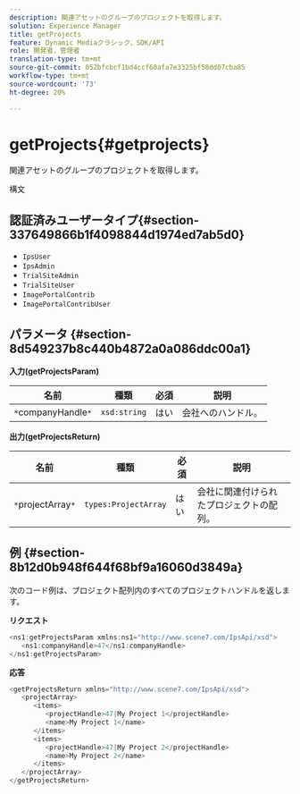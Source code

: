 ```yaml
---
description: 関連アセットのグループのプロジェクトを取得します。
solution: Experience Manager
title: getProjects
feature: Dynamic Mediaクラシック，SDK/API
role: 開発者，管理者
translation-type: tm+mt
source-git-commit: 052bfcbcf1bd4ccf60afa7e3325bf58dd07cba85
workflow-type: tm+mt
source-wordcount: '73'
ht-degree: 20%

---
```



# getProjects{#getprojects}

関連アセットのグループのプロジェクトを取得します。

構文

## 認証済みユーザータイプ{#section-337649866b1f4098844d1974ed7ab5d0}

* `IpsUser`
* `IpsAdmin`
* `TrialSiteAdmin`
* `TrialSiteUser`
* `ImagePortalContrib`
* `ImagePortalContribUser`

## パラメータ {#section-8d549237b8c440b4872a0a086ddc00a1}

**入力(getProjectsParam)**

| 名前 | 種類 | 必須 | 説明 |
|---|---|---|---|
| `*`companyHandle`*` | `xsd:string` | はい | 会社へのハンドル。 |

**出力(getProjectsReturn)**

| 名前 | 種類 | 必須 | 説明 |
|---|---|---|---|
| `*`projectArray`*` | `types:ProjectArray` | はい | 会社に関連付けられたプロジェクトの配列。 |

## 例 {#section-8b12d0b948f644f68bf9a16060d3849a}

次のコード例は、プロジェクト配列内のすべてのプロジェクトハンドルを返します。

**リクエスト**

```java
<ns1:getProjectsParam xmlns:ns1="http://www.scene7.com/IpsApi/xsd">
   <ns1:companyHandle>47</ns1:companyHandle>
</ns1:getProjectsParam>
```

**応答**

```java
<getProjectsReturn xmlns="http://www.scene7.com/IpsApi/xsd">
   <projectArray>
      <items>
         <projectHandle>47|My Project 1</projectHandle>
         <name>My Project 1</name>
      </items>
      <items>
         <projectHandle>47|My Project 2</projectHandle>
         <name>My Project 2</name>
      </items>
   </projectArray>
</getProjectsReturn>
```

